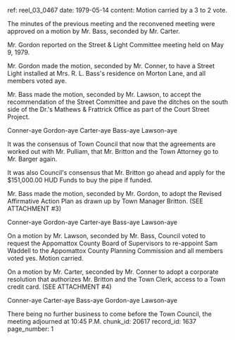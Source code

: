 ref: reel_03_0467
date: 1979-05-14
content: Motion carried by a 3 to 2 vote.

The minutes of the previous meeting and the reconvened meeting were approved on a motion by Mr. Bass, seconded by Mr. Carter.

Mr. Gordon reported on the Street & Light Committee meeting held on May 9, 1979.

Mr. Gordon made the motion, seconded by Mr. Conner, to have a Street Light installed at Mrs. R. L. Bass's residence on Morton Lane, and all members voted aye.

Mr. Bass made the motion, seconded by Mr. Lawson, to accept the recommendation of the Street Committee and pave the ditches on the south side of the Dr.'s Mathews & Frattrick Office as part of the Court Street Project.

Conner-aye Gordon-aye Carter-aye Bass-aye Lawson-aye

It was the consensus of Town Council that now that the agreements are worked out with Mr. Pulliam, that Mr. Britton and the Town Attorney go to Mr. Barger again.

It was also Council's consensus that Mr. Britton go ahead and apply for the $151,000.00 HUD Funds to buy the pipe if funded.

Mr. Bass made the motion, seconded by Mr. Gordon, to adopt the Revised Affirmative Action Plan as drawn up by Town Manager Britton. (SEE ATTACHMENT #3)

Conner-aye Gordon-aye Carter-aye Bass-aye Lawson-aye

On a motion by Mr. Lawson, seconded by Mr. Bass, Council voted to request the Appomattox County Board of Supervisors to re-appoint Sam Waddell to the Appomattox County Planning Commission and all members voted yes. Motion carried.

On a motion by Mr. Carter, seconded by Mr. Conner to adopt a corporate resolution that authorizes Mr. Britton and the Town Clerk, access to a Town credit card. (SEE ATTACHMENT #4)

Conner-aye Carter-aye Bass-aye Gordon-aye Lawson-aye

There being no further business to come before the Town Council, the meeting adjourned at 10:45 P.M.
chunk_id: 20617
record_id: 1637
page_number: 1

